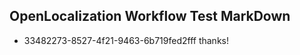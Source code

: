 ## OpenLocalization Workflow Test MarkDown

* 33482273-8527-4f21-9463-6b719fed2fff 
thanks!



<!--HONumber=Jan16_HO4-->
